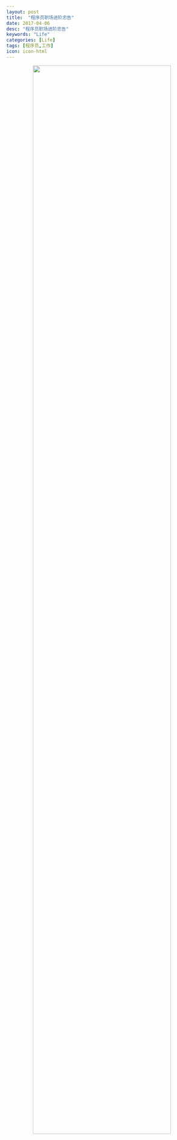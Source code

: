 ```yaml
---
layout: post
title:  "程序员职场进阶忠告"
date: 2017-04-06
desc: "程序员职场进阶忠告"
keywords: "Life"
categories: [Life]
tags: [程序员,工作]
icon: icon-html
---
```

<div align="center"><img src="{{ site.img_path }}/life/忠言.png" width="85%"></div>
